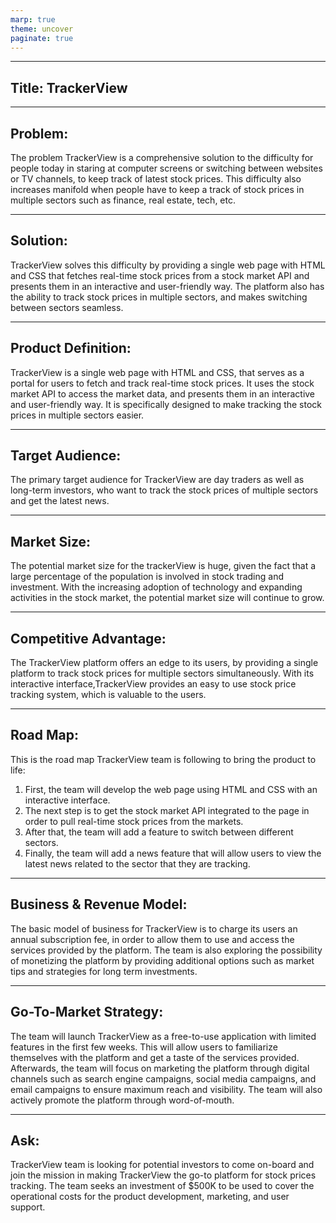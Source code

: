 ```yaml
---
marp: true
theme: uncover
paginate: true
---
```

---
## Title: TrackerView

---
## Problem:
The problem TrackerView is a comprehensive solution to the difficulty for people today in staring at computer screens or switching between websites or TV channels, to keep track of latest stock prices. This difficulty also increases manifold when people have to keep a track of stock prices in multiple sectors such as finance, real estate, tech, etc.

---
## Solution:
TrackerView solves this difficulty by providing a single web page with HTML and CSS that fetches real-time stock prices from a stock market API and presents them in an interactive and user-friendly way. The platform also has the ability to track stock prices in multiple sectors, and makes switching between sectors seamless.

---
## Product Definition:
 TrackerView is a single web page with HTML and CSS, that serves as a portal for users to fetch and track real-time stock prices. It uses the stock market API to access the market data, and presents them in an interactive and user-friendly way. It is specifically designed to make tracking the stock prices in multiple sectors easier.
 
---
## Target Audience:
The primary target audience for TrackerView are day traders as well as long-term investors, who want to track the stock prices of multiple sectors and get the latest news.
 
---
## Market Size:
The potential market size for the trackerView is huge, given the fact that a large percentage of the population is involved in stock trading and investment. With the increasing adoption of technology and expanding activities in the stock market, the potential market size will continue to grow.

---
## Competitive Advantage:
The TrackerView platform offers an edge to its users, by providing a single platform to track stock prices for multiple sectors simultaneously. With its interactive interface,TrackerView provides an easy to use stock price tracking system, which is valuable to the users.

---
## Road Map: 
This is the road map TrackerView team is following to bring the product to life:
1. First, the team will develop the web page using HTML and CSS with an interactive interface. 
2. The next step is to get the stock market API integrated to the page in order to pull real-time stock prices from the markets. 
3. After that, the team will add a feature to switch between different sectors. 
4. Finally, the team will add a news feature that will allow users to view the latest news related to the sector that they are tracking.

---
## Business & Revenue Model:
The basic model of business for TrackerView is to charge its users an annual subscription fee, in order to allow them to use and access the services provided by the platform. The team is also exploring the possibility of monetizing the platform by providing additional options such as market tips and strategies for long term investments.

---
## Go-To-Market Strategy:
The team will launch TrackerView as a free-to-use application with limited features in the first few weeks. This will allow users to familiarize themselves with the platform and get a taste of the services provided. Afterwards, the team will focus on marketing the platform through digital channels such as search engine campaigns, social media campaigns, and email campaigns to ensure maximum reach and visibility. The team will also actively promote the platform through word-of-mouth.

---
## Ask:
TrackerView team is looking for potential investors to come on-board and join the mission in making TrackerView the go-to platform for stock prices tracking. The team seeks an investment of $500K to be used to cover the operational costs for the product development, marketing, and user support.
  
